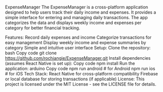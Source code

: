 ExpenseManager
The ExpenseManager is a cross-platform application designed to help users track their daily income and expenses. It provides a simple interface for entering and managing daily transactions. The app categorizes the data and displays weekly income and expenses per category for better financial tracking.

Features:
Record daily expenses and income
Categorize transactions for easy management
Display weekly income and expense summaries by category
Simple and intuitive user interface
Setup:
Clone the repository:
bash
Copy code
git clone https://github.com/rochiangie/ExpenseManager.git
Install dependencies (assumes React Native is set up):
Copy code
npm install
Run the application:
arduino
Copy code
npm run android    # for Android
npm run ios        # for iOS
Tech Stack:
React Native for cross-platform compatibility
Firebase or local database for storing transactions (if applicable)
License:
This project is licensed under the MIT License - see the LICENSE file for details.
